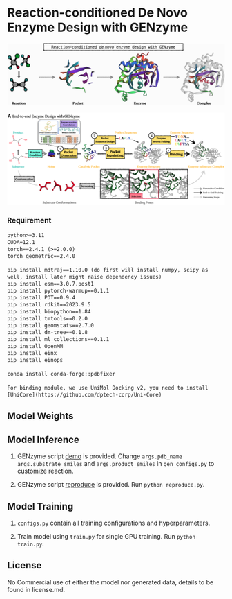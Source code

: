 # Reaction-conditioned De Novo Enzyme Design with GENzyme

![genzyme](./image/genzyme.jpg)

![workflow](./image/workflow.jpg)


### Requirement
```
python>=3.11
CUDA=12.1
torch==2.4.1 (>=2.0.0)
torch_geometric==2.4.0

pip install mdtraj==1.10.0 (do first will install numpy, scipy as well, install later might raise dependency issues)
pip install esm==3.0.7.post1
pip install pytorch-warmup==0.1.1
pip install POT==0.9.4
pip install rdkit==2023.9.5
pip install biopython==1.84
pip install tmtools==0.2.0
pip install geomstats==2.7.0
pip install dm-tree==0.1.8
pip install ml_collections==0.1.1
pip install OpenMM
pip install einx
pip install einops

conda install conda-forge::pdbfixer

For binding module, we use UniMol Docking v2, you need to install [UniCore](https://github.com/dptech-corp/Uni-Core)
```
## Model Weights

## Model Inference

1. GENzyme script [demo](https://github.com/WillHua127/GENzyme/blob/main/generate.py) is provided. Change ```args.pdb_name``` ```args.substrate_smiles``` and ```args.product_smiles``` in ```gen_configs.py``` to customize reaction.

2. GENzyme script [reproduce](https://github.com/WillHua127/GENzyme/blob/main/reproduce.py) is provided. Run ```python reproduce.py```.

## Model Training

1. ```configs.py``` contain all training configurations and hyperparameters.

2. Train model using ```train.py``` for single GPU training. Run ```python train.py```.

   
## License
No Commercial use of either the model nor generated data, details to be found in license.md.
